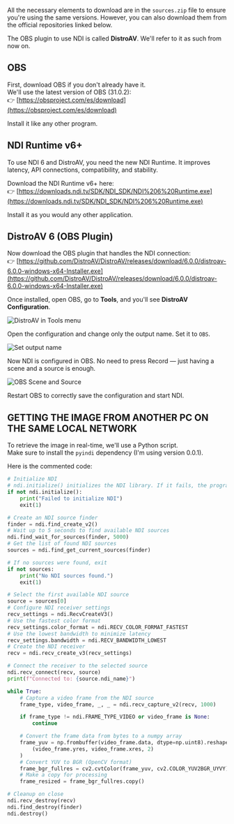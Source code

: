All the necessary elements to download are in the `sources.zip` file to ensure you're using the same versions. However, you can also download them from the official repositories linked below.

The OBS plugin to use NDI is called **DistroAV**. We'll refer to it as such from now on.

## OBS

First, download OBS if you don't already have it.  
We'll use the latest version of OBS (31.0.2):  
👉 [https://obsproject.com/es/download](https://obsproject.com/es/download)

Install it like any other program.

## NDI Runtime v6+

To use NDI 6 and DistroAV, you need the new NDI Runtime. It improves latency, API connections, compatibility, and stability.

Download the NDI Runtime v6+ here:  
👉 [https://downloads.ndi.tv/SDK/NDI_SDK/NDI%206%20Runtime.exe](https://downloads.ndi.tv/SDK/NDI_SDK/NDI%206%20Runtime.exe)

Install it as you would any other application.

## DistroAV 6 (OBS Plugin)

Now download the OBS plugin that handles the NDI connection:  
👉 [https://github.com/DistroAV/DistroAV/releases/download/6.0.0/distroav-6.0.0-windows-x64-Installer.exe](https://github.com/DistroAV/DistroAV/releases/download/6.0.0/distroav-6.0.0-windows-x64-Installer.exe)

Once installed, open OBS, go to **Tools**, and you'll see **DistroAV Configuration**.

![DistroAV in Tools menu](https://i.ibb.co/BVds5k0J/image.png)

Open the configuration and change only the output name. Set it to `OBS`.

![Set output name](https://i.ibb.co/ymKKcpJ/image.png)

Now NDI is configured in OBS. No need to press Record — just having a scene and a source is enough.

![OBS Scene and Source](https://i.ibb.co/WN8bwvV3/image.png)

Restart OBS to correctly save the configuration and start NDI.

## GETTING THE IMAGE FROM ANOTHER PC ON THE SAME LOCAL NETWORK

To retrieve the image in real-time, we'll use a Python script.  
Make sure to install the `pyindi` dependency (I'm using version 0.0.1).

Here is the commented code:

```python
# Initialize NDI
# ndi.initialize() initializes the NDI library. If it fails, the program exits.
if not ndi.initialize():
    print("Failed to initialize NDI")
    exit(1)

# Create an NDI source finder
finder = ndi.find_create_v2()
# Wait up to 5 seconds to find available NDI sources
ndi.find_wait_for_sources(finder, 5000)
# Get the list of found NDI sources
sources = ndi.find_get_current_sources(finder)

# If no sources were found, exit
if not sources:
    print("No NDI sources found.")
    exit(1)

# Select the first available NDI source
source = sources[0]
# Configure NDI receiver settings
recv_settings = ndi.RecvCreateV3()
# Use the fastest color format
recv_settings.color_format = ndi.RECV_COLOR_FORMAT_FASTEST
# Use the lowest bandwidth to minimize latency
recv_settings.bandwidth = ndi.RECV_BANDWIDTH_LOWEST
# Create the NDI receiver
recv = ndi.recv_create_v3(recv_settings)

# Connect the receiver to the selected source
ndi.recv_connect(recv, source)
print(f"Connected to: {source.ndi_name}")

while True:
    # Capture a video frame from the NDI source
    frame_type, video_frame, _, _ = ndi.recv_capture_v2(recv, 1000)

    if frame_type != ndi.FRAME_TYPE_VIDEO or video_frame is None:
        continue

    # Convert the frame data from bytes to a numpy array
    frame_yuv = np.frombuffer(video_frame.data, dtype=np.uint8).reshape(
        (video_frame.yres, video_frame.xres, 2)
    )
    # Convert YUV to BGR (OpenCV format)
    frame_bgr_fullres = cv2.cvtColor(frame_yuv, cv2.COLOR_YUV2BGR_UYVY)
    # Make a copy for processing
    frame_resized = frame_bgr_fullres.copy()

# Cleanup on close
ndi.recv_destroy(recv)
ndi.find_destroy(finder)
ndi.destroy()

